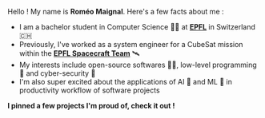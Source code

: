 Hello ! My name is <b>Roméo Maignal</b>. Here's a few facts about me :
- I am a bachelor student in Computer Science 👨‍💻 at [<b>EPFL</b>](https://www.epfl.ch/) in Switzerland 🇨🇭
- Previously, I've worked as a system engineer for a CubeSat mission within the [<b>EPFL Spacecraft Team</b>](https://www.epflspacecraftteam.ch/) 🛰️
- My interests include open-source softwares ⛓️‍💥, low-level programming 💾 and cyber-security 🔐
- I'm also super excited about the applications of AI 🤖 and ML 🧠 in productivity workflow of software projects

<b>I pinned a few projects I'm proud of, check it out !</b>
